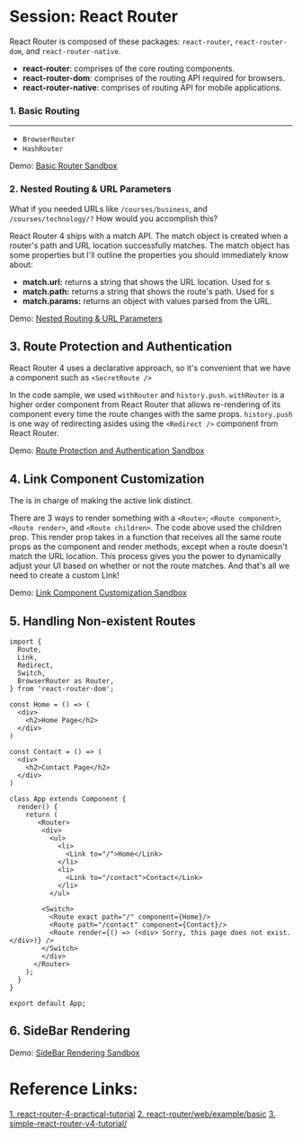 Session: React Router
====
React Router is composed of these packages: `react-router`, `react-router-dom`, and `react-router-native`.

- **react-router**: comprises of the core routing components.
- **react-router-dom**: comprises of the routing API required for browsers.
- **react-router-native**: comprises of routing API for mobile applications.

### 1. Basic Routing
---
- `BrowserRouter`
- `HashRouter`

Demo: [Basic Router Sandbox](https://codesandbox.io/embed/o5840xnvpz)

### 2. Nested Routing & URL Parameters
What if you needed URLs like `/courses/business`, and `/courses/technology/?` How would you accomplish this?

React Router 4 ships with a match API. The match object is created when a router's path and URL location successfully matches. The match object has some properties but I'll outline the properties you should immediately know about:

- **match.url:** returns a string that shows the URL location. Used for s
- **match.path:** returns a string that shows the route's path. Used for s
- **match.params:** returns an object with values parsed from the URL.

Demo: [Nested Routing & URL Parameters](https://codesandbox.io/s/vjjlry5873)

## 3. Route Protection and Authentication

React Router 4 uses a declarative approach, so it's convenient that we have a component such as `<SecretRoute />`

In the code sample, we used `withRouter` and `history.push`. `withRouter` is a higher order component from React Router that allows re-rendering of its component every time the route changes with the same props. `history.push` is one way of redirecting asides using the `<Redirect />` component from React Router.

Demo: [Route Protection and Authentication Sandbox](https://codesandbox.io/s/n50kq9px30)

## 4. Link Component Customization

The <CustomLink /> is in charge of making the active link distinct.

There are 3 ways to render something with a `<Route>`; `<Route component>`, `<Route render>`, and `<Route children>`. The code above used the children prop. This render prop takes in a function that receives all the same route props as the component and render methods, except when a route doesn't match the URL location. This process gives you the power to dynamically adjust your UI based on whether or not the route matches. And that's all we need to create a custom Link!

Demo: [Link Component Customization Sandbox](https://codesandbox.io/s/8x844o213l)

## 5. Handling Non-existent Routes

```
import {
  Route,
  Link,
  Redirect,
  Switch,
  BrowserRouter as Router,
} from 'react-router-dom';

const Home = () => (
  <div>
    <h2>Home Page</h2>
  </div>
)

const Contact = () => (
  <div>
    <h2>Contact Page</h2>
  </div>
)

class App extends Component {
  render() {
    return (
       <Router>
        <div>
          <ul>
            <li>
              <Link to="/">Home</Link>
            </li>
            <li>
              <Link to="/contact">Contact</Link>
            </li>
          </ul>

        <Switch>
          <Route exact path="/" component={Home}/>
          <Route path="/contact" component={Contact}/>
          <Route render={() => (<div> Sorry, this page does not exist. </div>)} />
        </Switch>
        </div>
      </Router>
    );
  }
}

export default App;
```

## 6. SideBar Rendering

Demo: [SideBar Rendering Sandbox](https://codesandbox.io/s/8lyrk3o9k0)

Reference Links:
===
[1. react-router-4-practical-tutorial](https://auth0.com/blog/react-router-4-practical-tutorial/)
[2. react-router/web/example/basic](https://reacttraining.com/react-router/web/example/basic)
[3. simple-react-router-v4-tutorial/](https://blog.pshrmn.com/entry/simple-react-router-v4-tutorial/)